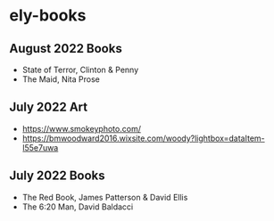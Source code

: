 # ely-books

## August 2022 Books

- State of Terror, Clinton & Penny
- The Maid, Nita Prose


## July 2022 Art

- https://www.smokeyphoto.com/
- https://bmwoodward2016.wixsite.com/woody?lightbox=dataItem-l55e7uwa

## July 2022 Books

- The Red Book, James Patterson & David Ellis
- The 6:20 Man, David Baldacci
